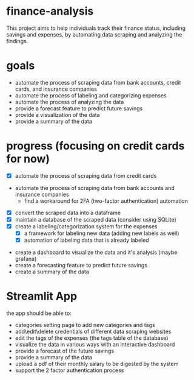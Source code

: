 # finance-analysis
This project aims to help individuals track their finance status, including savings and expenses, by automating data scraping and analyzing the findings. 


# goals
- automate the process of scraping data from bank accounts, credit cards, and insurance companies
- automate the process of labeling and categorizing expenses
- automate the process of analyzing the data
- provide a forecast feature to predict future savings 
- provide a visualization of the data
- provide a summary of the data


# progress (focusing on credit cards for now)
- [x] automate the process of scraping data from credit cards
- automate the process of scraping data from bank accounts and insurance companies
    - find a workaround for 2FA (two-factor authentication) automation
- [x] convert the scraped data into a dataframe
- [x] maintain a database of the scraped data (consider using SQLite)
- [x] create a labeling/categorization system for the expenses
    - [x] a framework for labeling new data (adding new labels as well)
    - [x] automation of labeling data that is already labeled
- create a dashboard to visualize the data and it's analysis (maybe grafana)
- create a forecasting feature to predict future savings
- create a summary of the data


# Streamlit App
the app should be able to:
- categories setting page to add new categories and tags
- add\edit\delete credentials of different data scraping websites
- edit the tags of the expenses (the tags table of the database)
- visualize the data in various ways with an interactive dashboard
- provide a forecast of the future savings
- provide a summary of the data
- upload a pdf of their monthly salary to be digested by the system
- support the 2 factor authentication process
